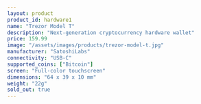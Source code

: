 ```yaml
---
layout: product
product_id: hardware1
name: "Trezor Model T"
description: "Next-generation cryptocurrency hardware wallet"
price: 159.99
image: "/assets/images/products/trezor-model-t.jpg"
manufacturer: "SatoshiLabs"
connectivity: "USB-C"
supported_coins: ["Bitcoin"]
screen: "Full-color touchscreen"
dimensions: "64 x 39 x 10 mm"
weight: "22g"
sold_out: true
---
```

